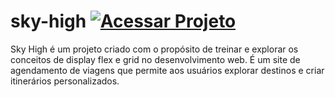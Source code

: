 # sky-high [![Acessar Projeto](https://img.shields.io/badge/Acessar%20Projeto-sky%20high%20-2196f3)](https://j0a0f3l1p3.github.io/sky-high)
Sky High é um projeto criado com o propósito de treinar e explorar os conceitos de display flex e grid no desenvolvimento web. É um site de agendamento de viagens que permite aos usuários explorar destinos e criar itinerários personalizados.
